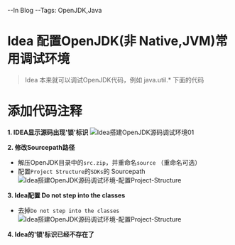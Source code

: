 --In Blog
--Tags: OpenJDK,Java

# Idea 配置OpenJDK(非 Native,JVM)常用调试环境

>Idea 本来就可以调试OpenJDK代码，例如 java.util.* 下面的代码

# 添加代码注释

**1. IDEA显示源码出现'锁'标识**
![Idea搭建OpenJDK源码调试环境01](http://118.126.116.71/blogimgs/jdk/Idea搭建OpenJDK源码调试环境01.png)


**2. 修改Sourcepath路径**
* 解压OpenJDK目录中的`src.zip`，并重命名`source` （重命名可选）
* 配置`Project Structure`的`SDKs`的 Sourcepath
![Idea搭建OpenJDK源码调试环境-配置Project-Structure](http://118.126.116.71/blogimgs/jdk/Idea搭建OpenJDK源码调试环境-配置Project-Structure.png)


**3. Idea配置 Do not step into the classes**
* 去掉`Do not step into the classes`
![Idea搭建OpenJDK源码调试环境-配置Project-Structure](http://118.126.116.71/blogimgs/jdk/Idea搭建OpenJDK源码调试环境-idea-stepping配置.png)

**4. Idea的'锁'标识已经不存在了**
